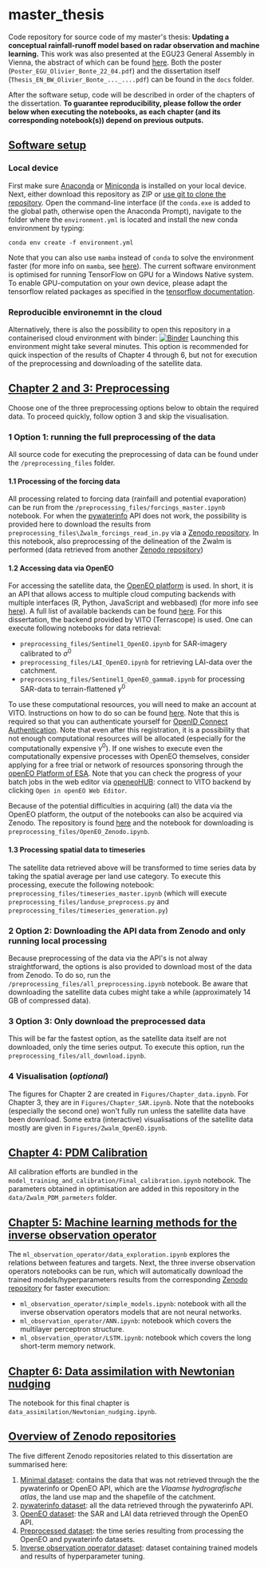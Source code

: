 # master_thesis

Code repository for source code of my master's thesis: **Updating a conceptual rainfall-runoff model based on radar observation and machine learning.** This work was also presented at the EGU23 General Assembly in Vienna, the abstract of which can be found [here](https://doi.org/10.5194/egusphere-egu23-8698). Both the poster (`Poster_EGU_Olivier_Bonte_22_04.pdf`) and the dissertation itself (`Thesis_EN_BW_Olivier_Bonte_..._....pdf`) can be found in the `docs` folder.   

After the software setup, code will be described in order of the chapters of the dissertation. **To guarantee reproducibility, please follow the order below when executing the notebooks, as each chapter (and its corresponding notebook(s)) depend on previous outputs.**
## <ins> Software setup 

### Local device
First make sure [Anaconda](https://www.anaconda.com/) or [Miniconda](https://docs.conda.io/en/latest/miniconda.html) is installed on your local device. Next, either download this repository as ZIP or [use git to clone the repository](https://git-scm.com/book/en/v2/Git-Basics-Getting-a-Git-Repository). Open the command-line interface (if the `conda.exe` is added to the global path, otherwise open the Anaconda Prompt), navigate to the folder where the `environment.yml` is located and install the new conda environment by typing:
```
conda env create -f environment.yml
```
Note that you can also use `mamba` instead of `conda` to solve the environment faster (for more info on `mamba`, see [here](https://mamba.readthedocs.io/en/latest/installation.html)). The current software environment is optimised for running TensorFlow on GPU for a Windows Native system. To enable GPU-computation on your own device, please adapt the tensorflow related packages as specified in the [tensorflow documentation](https://www.tensorflow.org/install/pip#windows-native). 

### Reproducible environemnt in the cloud
Alternatively, there is also the possibility to open this repository in a containerised cloud environment with binder:
 [![Binder](https://mybinder.org/badge_logo.svg)](https://mybinder.org/v2/gh/olivierbonte/master_thesis/HEAD) 
 Launching this environment might take several minutes. This option is recommended for quick inspection of the results of Chapter 4 through 6, but not for execution of the preprocessing and downloading of the satellite data. 

## <ins>Chapter 2 and 3: Preprocessing <ins>
Choose one of the three preprocessing options below to obtain the required data. To proceed quickly, follow option 3 and skip the visualisation. 
### 1 Option 1: running the full preprocessing of the data
All source code for executing the preprocessing of data can be found under the `/preprocessing_files` folder.
#### 1.1 Processing of the forcing data

All processing related to forcing data (rainfaill and potential evaporation) can be run from the `/preprocessing_files/forcings_master.ipynb` notebook. For when the [pywaterinfo](https://fluves.github.io/pywaterinfo/) API does not work, the possibility is provided here to download the results from `preprocessing_files\Zwalm_forcings_read_in.py` via a [Zenodo repository](https://doi.org/10.5281/zenodo.7689200). In this notebook, also preprocessing of the delineation of the Zwalm is performed (data retrieved from another [Zenodo repository](https://doi.org/10.5281/zenodo.7688784))

#### 1.2 Accessing data via OpenEO

For accessing the satellite data, the [OpenEO platform](https://openeo.org/) is used. In short, it is an API that allows access to multiple cloud computing backends with multiple interfaces (R, Python, JavaScript and webbased) (for more info see [here](https://r-spatial.org/2016/11/29/openeo.html)). A full list of available backends can be found [here](https://hub.openeo.org/). For this dissertation, the backend provided by VITO (Terrascope) is used. One can execute following notebooks for data retrieval:

- `preprocessing_files/Sentinel1_OpenEO.ipynb` for SAR-imagery calibrated to $\sigma^0$ 
- `preprocessing_files/LAI_OpenEO.ipynb` for retrieving LAI-data over the catchment. 
- `preprocessing_files/Sentinel1_OpenEO_gamma0.ipynb` for processing SAR-data to terrain-flattened $\gamma^0$ 

To use these computational resources, you will need to make an account at VITO. Instructions on how to do so can be found [here](https://docs.openeo.cloud/federation/#terrascope-registration). Note that this is required so that you can authenticate yourself for [OpenID Connect Authentication](https://openeo.org/documentation/1.0/python/#openid-connect-authentication). Note that even after this registration, it is a possibility that not enough computational resources will be allocated (especially for the computationally expensive $\gamma^0$). If one wishes to execute even the computationally expensive processes with OpenEO themselves, consider applying for a free trial or network of resources sponsoring through the [openEO Platform of ESA](https://openeo.cloud/). Note that you can check the progress of your batch jobs in the web editor via [openeoHUB](https://hub.openeo.org/): connect to VITO backend by clicking `Open in openEO Web Editor`. 

Because of the potential difficulties in acquiring (all) the data via the OpenEO platform, the output of the notebooks can also be acquired via Zenodo. The repository is found [here](https://doi.org/10.5281/zenodo.7691342) and the notebook for downloading is `preprocessing_files/OpenEO_Zenodo.ipynb`. 

#### 1.3 Processing spatial data to timeseries
The satellite data retrieved above will be transformed to time series data by taking the spatial average per land use category. To execute this processing, execute the following notebook: `preprocessing_files/timeseries_master.ipynb` (which will execute `preprocessing_files/landuse_preprocess.py` and `preprocessing_files/timeseries_generation.py`)

### 2 Option 2: Downloading the API data from Zenodo and only running local processing 
Because preprocessing of the data via the API's is not alway straightforward, the options is also provided to download most of the data from Zenodo. To do so, run the `/preprocessing_files/all_preprocessing.ipynb` notebook. Be aware that downloading the satellite data cubes might take a while (approximately 14 GB of compressed data). 
### 3 Option 3: Only download the preprocessed data
This will be far the fastest option, as the satellite data itself are not downloaded, only the time series output. To execute this option, run the `preprocessing_files/all_download.ipynb`. 
### 4 Visualisation (*optional*)
The figures for Chapter 2 are created in `Figures/Chapter_data.ipynb`. For Chapter 3, they are in `Figures/Chapter_SAR.ipynb`. Note that the notebooks (especially the second one) won't fully run unless the satellite data have been download. Some extra (interactive) visualisations of the satellite data mostly are given in `Figures/Zwalm_OpenEO.ipynb`.

## <ins> Chapter 4: PDM Calibration <ins>
All calibration efforts are bundled in the `model_training_and_calibration/Final_calibration.ipynb` notebook. The parameters obtained in optimisation are added in this repository in the `data/Zwalm_PDM_parmeters` folder.  

## <ins> Chapter 5: Machine learning methods for the inverse observation operator <ins>

The `ml_observation_operator/data_exploration.ipynb` explores the relations between features and targets. Next, the three  inverse observation operators notebooks can be run, which will automatically download the trained models/hyperparameters results from the corresponding [Zenodo repository](https://doi.org/10.5281/zenodo.7973569) for faster execution:

- `ml_observation_operator/simple_models.ipynb`: notebook with all the inverse observation operators models that are not neural networks.
- `ml_observation_operator/ANN.ipynb`: notebook which covers the multilayer perceptron structure.
- `ml_observation_operator/LSTM.ipynb`: notebook which covers the long short-term memory network. 

## <ins> Chapter 6: Data assimilation with Newtonian nudging <ins>
The notebook for this final chapter is `data_assimilation/Newtonian_nudging.ipynb`. 

## <ins> Overview of Zenodo repositories
The five different Zenodo repositories related to this dissertation are summarised here:
 
1. [Minimal dataset](https://doi.org/10.5281/zenodo.7971288): contains the data that was not retrieved through the the pywaterinfo or OpenEO API, which are the *Vlaamse hydrografische atlas*, the land use map and the shapefile of the catchment. 
2. [pywaterinfo dataset](https://doi.org/10.5281/zenodo.7689200): all the data retrieved through the pywaterinfo API.
3. [OpenEO dataset](https://doi.org/10.5281/zenodo.7691342): the SAR and LAI data retrieved through the OpenEO API.
4. [Preprocessed dataset](https://doi.org/10.5281/zenodo.7973774): the time series resulting from processing the OpenEO and pywaterinfo datasets. 
5. [Inverse observation operator dataset](https://doi.org/10.5281/zenodo.7973569): dataset containing trained models and results of hyperparameter tuning. 